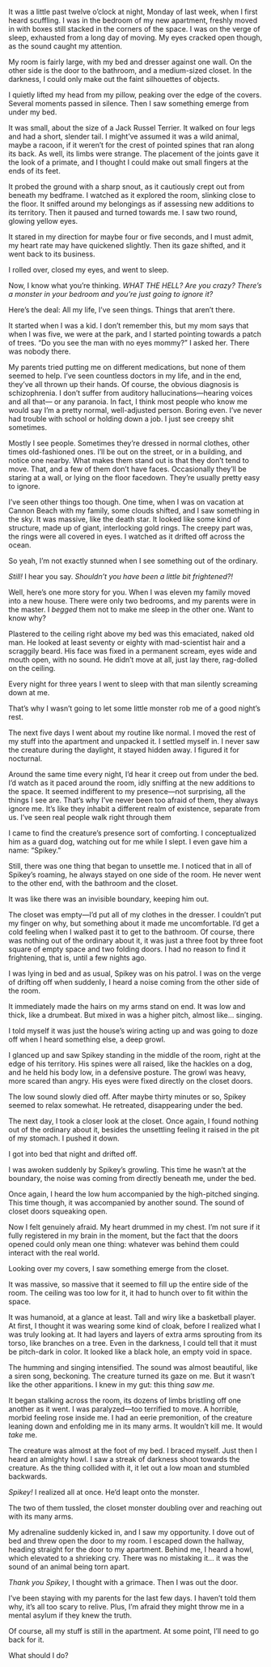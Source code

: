 It was a little past twelve o’clock at night, Monday of last week, when I first heard scuffling. I was in the bedroom of my new apartment, freshly moved in with boxes still stacked in the corners of the space. I was on the verge of sleep, exhausted from a long day of moving. My eyes cracked open though, as the sound caught my attention.

My room is fairly large, with my bed and dresser against one wall. On the other side is the door to the bathroom, and a medium-sized closet. In the darkness, I could only make out the faint silhouettes of objects.

I quietly lifted my head from my pillow, peaking over the edge of the covers. Several moments passed in silence. Then I saw something emerge from under my bed.

It was small, about the size of a Jack Russel Terrier. It walked on four legs and had a short, slender tail. I might’ve assumed it was a wild animal, maybe a racoon, if it weren’t for the crest of pointed spines that ran along its back. As well, its limbs were strange. The placement of the joints gave it the look of a primate, and I thought I could make out small fingers at the ends of its feet.

It probed the ground with a sharp snout, as it cautiously crept out from beneath my bedframe. I watched as it explored the room, slinking close to the floor. It sniffed around my belongings as if assessing new additions to its territory. Then it paused and turned towards me. I saw two round, glowing yellow eyes.

It stared in my direction for maybe four or five seconds, and I must admit, my heart rate may have quickened slightly. Then its gaze shifted, and it went back to its business.

I rolled over, closed my eyes, and went to sleep.

Now, I know what you’re thinking. *WHAT THE HELL? Are you crazy? There’s a monster in your bedroom and you’re just going to ignore it?*

Here’s the deal: All my life, I’ve seen things. Things that aren’t there.

It started when I was a kid. I don’t remember this, but my mom says that when I was five, we were at the park, and I started pointing towards a patch of trees. “Do you see the man with no eyes mommy?” I asked her. There was nobody there.

My parents tried putting me on different medications, but none of them seemed to help. I’ve seen countless doctors in my life, and in the end, they’ve all thrown up their hands. Of course, the obvious diagnosis is schizophrenia. I don’t suffer from auditory hallucinations—hearing voices and all that— or any paranoia. In fact, I think most people who know me would say I’m a pretty normal, well-adjusted person. Boring even. I’ve never had trouble with school or holding down a job. I just see creepy shit sometimes.

Mostly I see people. Sometimes they’re dressed in normal clothes, other times old-fashioned ones. I’ll be out on the street, or in a building, and notice one nearby. What makes them stand out is that they don’t tend to move. That, and a few of them don’t have faces. Occasionally they’ll be staring at a wall, or lying on the floor facedown. They’re usually pretty easy to ignore.

I’ve seen other things too though. One time, when I was on vacation at Cannon Beach with my family, some clouds shifted, and I saw something in the sky. It was massive, like the death star. It looked like some kind of structure, made up of giant, interlocking gold rings. The creepy part was, the rings were all covered in eyes. I watched as it drifted off across the ocean.

So yeah, I’m not exactly stunned when I see something out of the ordinary.

*Still!* I hear you say. *Shouldn’t you have been a little bit frightened?!*

Well, here’s one more story for you. When I was eleven my family moved into a new house. There were only two bedrooms, and my parents were in the master. I *begged* them not to make me sleep in the other one. Want to know why?

Plastered to the ceiling right above my bed was this emaciated, naked old man. He looked at least seventy or eighty with mad-scientist hair and a scraggily beard. His face was fixed in a permanent scream, eyes wide and mouth open, with no sound. He didn’t move at all, just lay there, rag-dolled on the ceiling.

Every night for three years I went to sleep with that man silently screaming down at me.

That’s why I wasn’t going to let some little monster rob me of a good night’s rest.

The next five days I went about my routine like normal. I moved the rest of my stuff into the apartment and unpacked it. I settled myself in. I never saw the creature during the daylight, it stayed hidden away. I figured it for nocturnal.

Around the same time every night, I’d hear it creep out from under the bed. I’d watch as it paced around the room, idly sniffing at the new additions to the space. It seemed indifferent to my presence—not surprising, all the things I see are. That’s why I’ve never been too afraid of them, they always ignore me. It’s like they inhabit a different realm of existence, separate from us. I’ve seen real people walk right through them

I came to find the creature’s presence sort of comforting. I conceptualized him as a guard dog, watching out for me while I slept. I even gave him a name: “Spikey.”

Still, there was one thing that began to unsettle me. I noticed that in all of Spikey’s roaming, he always stayed on one side of the room. He never went to the other end, with the bathroom and the closet.

It was like there was an invisible boundary, keeping him out.

The closet was empty—I’d put all of my clothes in the dresser. I couldn’t put my finger on why, but something about it made me uncomfortable. I’d get a cold feeling when I walked past it to get to the bathroom. Of course, there was nothing out of the ordinary about it, it was just a three foot by three foot square of empty space and two folding doors. I had no reason to find it frightening, that is, until a few nights ago.

I was lying in bed and as usual, Spikey was on his patrol. I was on the verge of drifting off when suddenly, I heard a noise coming from the other side of the room.

It immediately made the hairs on my arms stand on end. It was low and thick, like a drumbeat. But mixed in was a higher pitch, almost like… singing.

I told myself it was just the house’s wiring acting up and was going to doze off when I heard something else, a deep growl.

I glanced up and saw Spikey standing in the middle of the room, right at the edge of his territory. His spines were all raised, like the hackles on a dog, and he held his body low, in a defensive posture. The growl was heavy, more scared than angry. His eyes were fixed directly on the closet doors.

The low sound slowly died off. After maybe thirty minutes or so, Spikey seemed to relax somewhat. He retreated, disappearing under the bed.

The next day, I took a closer look at the closet. Once again, I found nothing out of the ordinary about it, besides the unsettling feeling it raised in the pit of my stomach. I pushed it down.

I got into bed that night and drifted off.

I was awoken suddenly by Spikey’s growling. This time he wasn’t at the boundary, the noise was coming from directly beneath me, under the bed.

Once again, I heard the low hum accompanied by the high-pitched singing. This time though, it was accompanied by another sound. The sound of closet doors squeaking open.

Now I felt genuinely afraid. My heart drummed in my chest. I’m not sure if it fully registered in my brain in the moment, but the fact that the doors opened could only mean one thing: whatever was behind them could interact with the real world.

Looking over my covers, I saw something emerge from the closet.

It was massive, so massive that it seemed to fill up the entire side of the room. The ceiling was too low for it, it had to hunch over to fit within the space.

It was humanoid, at a glance at least. Tall and wiry like a basketball player. At first, I thought it was wearing some kind of cloak, before I realized what I was truly looking at. It had layers and layers of extra arms sprouting from its torso, like branches on a tree. Even in the darkness, I could tell that it must be pitch-dark in color. It looked like a black hole, an empty void in space.

The humming and singing intensified. The sound was almost beautiful, like a siren song, beckoning. The creature turned its gaze on me. But it wasn’t like the other apparitions. I knew in my gut: this thing *saw me.*

It began stalking across the room, its dozens of limbs bristling off one another as it went. I was paralyzed—too terrified to move. A horrible, morbid feeling rose inside me. I had an eerie premonition, of the creature leaning down and enfolding me in its many arms. It wouldn’t kill me. It would *take* me.

The creature was almost at the foot of my bed. I braced myself. Just then I heard an almighty howl. I saw a streak of darkness shoot towards the creature. As the thing collided with it, it let out a low moan and stumbled backwards.

*Spikey!* I realized all at once. He’d leapt onto the monster.

The two of them tussled, the closet monster doubling over and reaching out with its many arms.

My adrenaline suddenly kicked in, and I saw my opportunity. I dove out of bed and threw open the door to my room. I escaped down the hallway, heading straight for the door to my apartment. Behind me, I heard a howl, which elevated to a shrieking cry. There was no mistaking it… it was the sound of an animal being torn apart.

*Thank you Spikey*, I thought with a grimace. Then I was out the door.

I’ve been staying with my parents for the last few days. I haven’t told them why, it’s all too scary to relive. Plus, I’m afraid they might throw me in a mental asylum if they knew the truth.

Of course, all my stuff is still in the apartment. At some point, I’ll need to go back for it.

What should I do?